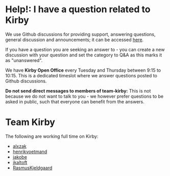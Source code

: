 <!-- Added as a seperate file such that it is highlighted for new contributors: 
https://docs.github.com/en/communities/setting-up-your-project-for-healthy-contributions/adding-support-resources-to-your-project
-->
# Help!: I have a question related to Kirby

We use Github discussions for providing support, answering questions, general discussion and announcements; it can be accessed [here](https://github.com/kirbydesign/designsystem/discussions).

If you have a question you are seeking an answer to - you can create a new discussion with your question and set the category to Q&A as this marks it as "unanswered".

We have **Kirby Open Office** every Tuesday and Thursday between 9:15 to 10:15. This is a dedicated timeslot where we answer questions posted to Github discussions. 

**Do not send direct messages to members of team-kirby:** This is not because we do not want to talk to you - we however prefer questions to be asked in public, such that everyone can benefit from the answers. 

# Team Kirby 
The following are working full time on Kirby:
* [alxzak](https://github.com/alxzak)
* [henrikvoetmand](https://github.com/henrikvoetmand)
* [jakobe](https://github.com/jakobe)
* [jkaltoft](https://github.com/jkaltoft)
* [RasmusKjeldgaard](https://github.com/RasmusKjeldgaard)
